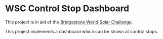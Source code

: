 # WSC Control Stop Dashboard

This project is in aid of the [Bridgestone World Solar Challenge](https://www.worldsolarchallenge.org/).

This project implements a dashboard which can be shown at control stops.